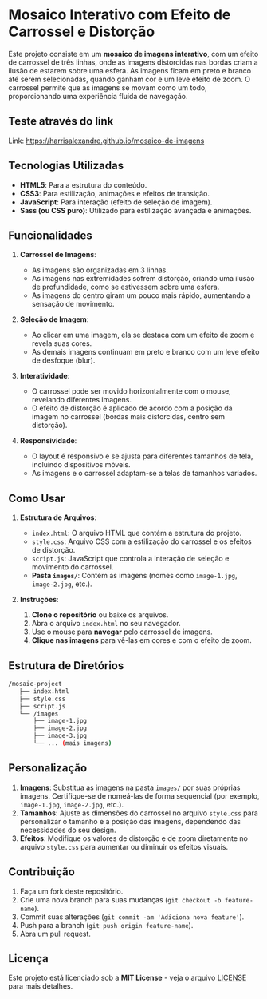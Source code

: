# Mosaico Interativo com Efeito de Carrossel e Distorção

Este projeto consiste em um **mosaico de imagens interativo**, com um efeito de carrossel de três linhas, onde as imagens distorcidas nas bordas criam a ilusão de estarem sobre uma esfera. As imagens ficam em preto e branco até serem selecionadas, quando ganham cor e um leve efeito de zoom. O carrossel permite que as imagens se movam como um todo, proporcionando uma experiência fluida de navegação.

## Teste através do link
Link: https://harrisalexandre.github.io/mosaico-de-imagens

## Tecnologias Utilizadas

- **HTML5**: Para a estrutura do conteúdo.
- **CSS3**: Para estilização, animações e efeitos de transição.
- **JavaScript**: Para interação (efeito de seleção de imagem).
- **Sass (ou CSS puro)**: Utilizado para estilização avançada e animações.

## Funcionalidades

1. **Carrossel de Imagens**:
   - As imagens são organizadas em 3 linhas.
   - As imagens nas extremidades sofrem distorção, criando uma ilusão de profundidade, como se estivessem sobre uma esfera.
   - As imagens do centro giram um pouco mais rápido, aumentando a sensação de movimento.

2. **Seleção de Imagem**:
   - Ao clicar em uma imagem, ela se destaca com um efeito de zoom e revela suas cores.
   - As demais imagens continuam em preto e branco com um leve efeito de desfoque (blur).

3. **Interatividade**:
   - O carrossel pode ser movido horizontalmente com o mouse, revelando diferentes imagens.
   - O efeito de distorção é aplicado de acordo com a posição da imagem no carrossel (bordas mais distorcidas, centro sem distorção).

4. **Responsividade**:
   - O layout é responsivo e se ajusta para diferentes tamanhos de tela, incluindo dispositivos móveis.
   - As imagens e o carrossel adaptam-se a telas de tamanhos variados.

## Como Usar

1. **Estrutura de Arquivos**:
   - `index.html`: O arquivo HTML que contém a estrutura do projeto.
   - `style.css`: Arquivo CSS com a estilização do carrossel e os efeitos de distorção.
   - `script.js`: JavaScript que controla a interação de seleção e movimento do carrossel.
   - **Pasta `images/`**: Contém as imagens (nomes como `image-1.jpg`, `image-2.jpg`, etc.).

2. **Instruções**:
   1. **Clone o repositório** ou baixe os arquivos.
   2. Abra o arquivo `index.html` no seu navegador.
   3. Use o mouse para **navegar** pelo carrossel de imagens.
   4. **Clique nas imagens** para vê-las em cores e com o efeito de zoom.

## Estrutura de Diretórios
 ```bash
/mosaic-project
    ├── index.html
    ├── style.css
    ├── script.js
    └── /images
        ├── image-1.jpg
        ├── image-2.jpg
        ├── image-3.jpg
        └── ... (mais imagens)
  ```


## Personalização

1. **Imagens**: Substitua as imagens na pasta `images/` por suas próprias imagens. Certifique-se de nomeá-las de forma sequencial (por exemplo, `image-1.jpg`, `image-2.jpg`, etc.).
2. **Tamanhos**: Ajuste as dimensões do carrossel no arquivo `style.css` para personalizar o tamanho e a posição das imagens, dependendo das necessidades do seu design.
3. **Efeitos**: Modifique os valores de distorção e de zoom diretamente no arquivo `style.css` para aumentar ou diminuir os efeitos visuais.

## Contribuição

1. Faça um fork deste repositório.
2. Crie uma nova branch para suas mudanças (`git checkout -b feature-name`).
3. Commit suas alterações (`git commit -am 'Adiciona nova feature'`).
4. Push para a branch (`git push origin feature-name`).
5. Abra um pull request.

## Licença

Este projeto está licenciado sob a **MIT License** - veja o arquivo [LICENSE](LICENSE) para mais detalhes.
